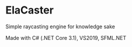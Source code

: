 # ElaCaster
Simple raycasting engine for knowledge sake

Made with C# (.NET Core 3.1), VS2019, SFML.NET
